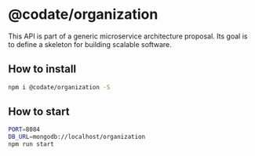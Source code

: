 # @codate/organization

This API is part of a generic microservice architecture proposal. 
Its goal is to define a skeleton for building scalable software.

## How to install

```bash
npm i @codate/organization -S

```

## How to start

```bash
PORT=8084
DB_URL=mongodb://localhost/organization
npm run start 

```

